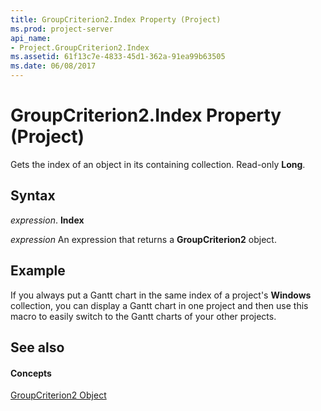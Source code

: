 ```yaml
---
title: GroupCriterion2.Index Property (Project)
ms.prod: project-server
api_name:
- Project.GroupCriterion2.Index
ms.assetid: 61f13c7e-4833-45d1-362a-91ea99b63505
ms.date: 06/08/2017
---
```



# GroupCriterion2.Index Property (Project)

Gets the index of an object in its containing collection. Read-only **Long**.


## Syntax

 _expression_. **Index**

 _expression_ An expression that returns a **GroupCriterion2** object.


## Example

If you always put a Gantt chart in the same index of a project's **Windows** collection, you can display a Gantt chart in one project and then use this macro to easily switch to the Gantt charts of your other projects.


## See also


#### Concepts


[GroupCriterion2 Object](groupcriterion2-object-project.md)

